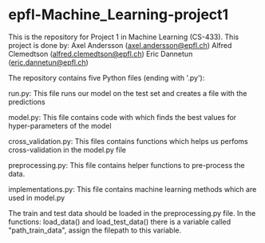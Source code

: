 # epfl-Machine_Learning-project1

This is the repository for Project 1 in Machine Learning (CS-433). This project is done by:
Axel Andersson (axel.andersson@epfl.ch)
Alfred Clemedtson (alfred.clemedtson@epfl.ch)
Eric Dannetun (eric.dannetun@epfl.ch)

The repository contains five Python files (ending with '.py'):

run.py: This file runs our model on the test set and creates a file with the predictions

model.py: This file contains code with which finds the best values for hyper-parameters of the model

cross_validation.py: This files contains functions which helps us perfoms cross-validation in the model.py file

preprocessing.py: This file contains helper functions to pre-process the data.

implementations.py: This file contains machine learning methods which are used in model.py


The train and test data should be loaded in the preprocessing.py file. In the functions: load_data() and load_test_data() there is a variable called "path_train_data", assign the filepath to this variable.
